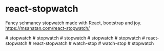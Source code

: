 # react-stopwatch

Fancy schmancy stopwatch made with React, bootstrap and joy.
https://msanatan.com/react-stopwatch/ 

#   s t o p w a t c h  
 #   s t o p w a t c h  
 #   s t o p w a t c h  
 #   s t o p w a t c h  
 #   s t o p w a t c h  
 #   r e a c t - s t o p w a t c h  
 #   r e a c t - s t o p w a t c h  
 #   w a t c h - s t o p  
 #   w a t c h - s t o p  
 #   s t o p w a t c h  
 